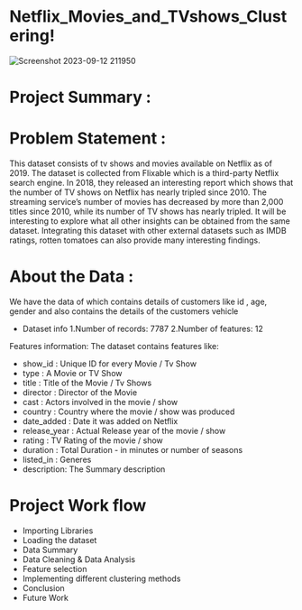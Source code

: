 # Netflix_Movies_and_TVshows_Clustering!

![Screenshot 2023-09-12 211950](https://github.com/AkshayAI007/Netflix_Movies_and_TVshows_Clustering/assets/110448324/0da64563-2f2c-41f8-b4ed-0618d070be5f)

# Project Summary :
# Problem Statement :
This dataset consists of tv shows and movies available on Netflix as of 2019. The dataset is collected from Flixable which is a third-party Netflix search engine.
In 2018, they released an interesting report which shows that the number of TV shows on Netflix has nearly tripled since 2010. The streaming service’s number of movies has decreased by more than 2,000 titles since 2010, while its number of TV shows has nearly tripled. It will be interesting to explore what all other insights can be obtained from the same dataset.
Integrating this dataset with other external datasets such as IMDB ratings, rotten tomatoes can also provide many interesting findings.

# About the Data :
We have the data of which contains details of customers like id , age, gender and also contains the details of the customers vehicle

* Dataset info
1.Number of records: 7787
2.Number of features: 12

Features information:
The dataset contains features like:
 * show_id : Unique ID for every Movie / Tv Show
 * type : A Movie or TV Show
 * title : Title of the Movie / Tv Shows
 * director : Director of the Movie
 * cast : Actors involved in the movie / show
 * country : Country where the movie / show was produced
 * date_added : Date it was added on Netflix
 * release_year : Actual Release year of the movie / show
 * rating : TV Rating of the movie / show
 * duration : Total Duration - in minutes or number of seasons
 * listed_in : Generes
 * description: The Summary description
# Project Work flow
 * Importing Libraries
 * Loading the dataset
 * Data Summary
 * Data Cleaning & Data Analysis
 * Feature selection
 * Implementing different clustering methods
 * Conclusion
 * Future Work
